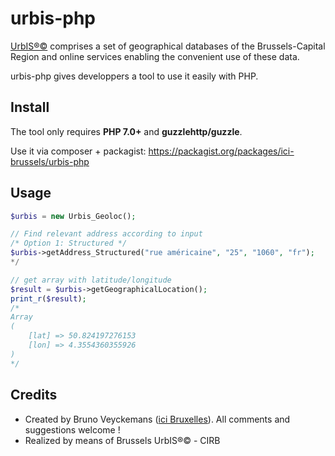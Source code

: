 # urbis-php
[UrbIS®©](http://bric.brussels/en/our-solutions/urbis-solutions) comprises a set of geographical databases of the Brussels-Capital Region and online services enabling the convenient use of these data.

urbis-php gives developpers a tool to use it easily with PHP.


## Install

The tool only requires **PHP 7.0+** and **guzzlehttp/guzzle**.

Use it via composer + packagist: https://packagist.org/packages/ici-brussels/urbis-php

## Usage

```php
$urbis = new Urbis_Geoloc();

// Find relevant address according to input
/* Option 1: Structured */
$urbis->getAddress_Structured("rue américaine", "25", "1060", "fr");
*/

// get array with latitude/longitude
$result = $urbis->getGeographicalLocation();
print_r($result);
/*
Array
(
    [lat] => 50.824197276153
    [lon] => 4.3554360355926
)
*/
```

## Credits ##
- Created by Bruno Veyckemans ([ici Bruxelles](https://ici.brussels/)). All comments and suggestions welcome !
- Realized by means of Brussels UrbIS®© - CIRB
